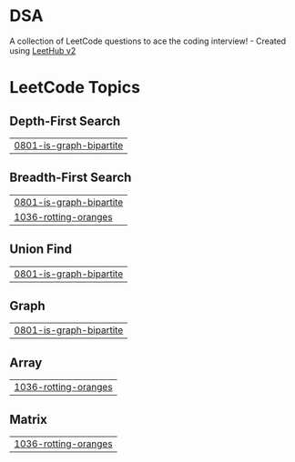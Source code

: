 # DSA
A collection of LeetCode questions to ace the coding interview! - Created using [LeetHub v2](https://github.com/arunbhardwaj/LeetHub-2.0)

<!---LeetCode Topics Start-->
# LeetCode Topics
## Depth-First Search
|  |
| ------- |
| [0801-is-graph-bipartite](https://github.com/shiva0123m/DSA/tree/master/0801-is-graph-bipartite) |
## Breadth-First Search
|  |
| ------- |
| [0801-is-graph-bipartite](https://github.com/shiva0123m/DSA/tree/master/0801-is-graph-bipartite) |
| [1036-rotting-oranges](https://github.com/shiva0123m/DSA/tree/master/1036-rotting-oranges) |
## Union Find
|  |
| ------- |
| [0801-is-graph-bipartite](https://github.com/shiva0123m/DSA/tree/master/0801-is-graph-bipartite) |
## Graph
|  |
| ------- |
| [0801-is-graph-bipartite](https://github.com/shiva0123m/DSA/tree/master/0801-is-graph-bipartite) |
## Array
|  |
| ------- |
| [1036-rotting-oranges](https://github.com/shiva0123m/DSA/tree/master/1036-rotting-oranges) |
## Matrix
|  |
| ------- |
| [1036-rotting-oranges](https://github.com/shiva0123m/DSA/tree/master/1036-rotting-oranges) |
<!---LeetCode Topics End-->